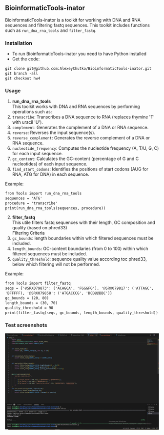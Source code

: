 ## **BioinformaticTools-inator**
 BioinformaticTools-inator is a toolkit for working with DNA and RNA sequences and filtering fastq sequences. This toolkit includes functions such as `run_dna_rna_tools` and `filter_fastq`.
 
### Installation
- To run BioinformaticTools-inator you need to have Python installed
- Get the code:
```
git clone git@github.com:AlexeyChutko/BioinformaticTools-inator.git
git branch -all
git checkout hw4
```

### Usage
1. **run_dna_rna_tools**  
This toolkit works with DNA and RNA sequences by performing operations such as:  
1. `transcribe`: Transcribes a DNA sequence to RNA (replaces thymine 'T' with uracil 'U').
2. `complement`: Generates the complement of a DNA or RNA sequence.
3. `reverse`:  Reverses the input sequence(s).
4. `reverse_complement`: Generates the reverse complement of a DNA or RNA sequence.
5. `nucleotide_frequency`: Computes the nucleotide frequency (A, T/U, G, C) for each input sequence.
6. `gc_content`: Calculates the GC-content (percentage of G and C nucleotides) of each input sequence.
7. `find_start_codons`: Identifies the positions of start codons (AUG for RNA, ATG for DNA) in each sequence.  

Example:
```
from Tools import run_dna_rna_tools
sequences = 'ATG'
procedure = 'transcribe'
print(run_dna_rna_tools(sequences, procedure))
```
2. **filter_fastq**  
This utile filters fastq sequences with their length, GC composition and quality (based on phred33)  
Filtering Criteria  
1. `gc_bounds`: length boundaries within which filtered sequences must be included.
2. `length_bounds`: GC-content boundaries (from 0 to 100) within which filtered sequences must be included.
3. `quality_threshold`: sequence quality value according toc phred33, below which filtering will not be performed.

Example:
```
from Tools import filter_fastq
seqs = {'@SRX079873': ('ACAGCA', 'FGGGFG'), '@SRX079817': ('ATTAGC', 'BFFFFF), '@SRX079858': ('ATGACCCG', 'DCD@@BBC')}
gc_bounds = (20, 80)
length_bounds = (30, 70)
quality_threshold = 90
print(filter_fastq(seqs, gc_bounds, length_bounds, quality_threshold))
```

### Test screenshots
![hw4_tests](hw4_tests.PNG)

